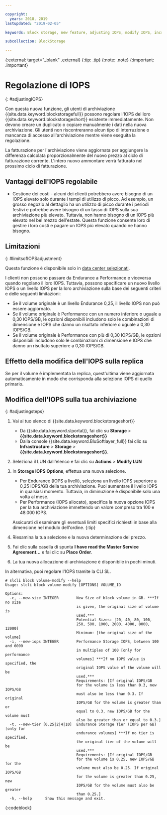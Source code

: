 ```yaml
---

copyright:
  years: 2018, 2019
lastupdated: "2019-02-05"

keywords: Block storage, new feature, adjusting IOPS, modify IOPS, increase IOPS, decrease IOPS,

subcollection: BlockStorage

---
```

{:external: target="_blank" .external}
{:tip: .tip}
{:note: .note}
{:important: .important}

# Regolazione di IOPS
{: #adjustingIOPS}

Con questa nuova funzione, gli utenti di archiviazione {{site.data.keyword.blockstoragefull}} possono regolare l'IOPS del loro {{site.data.keyword.blockstorageshort}} esistente immediatamente. Non devono creare un duplicato o copiare manualmente i dati nella nuova archiviazione. Gli utenti non riscontreranno alcun tipo di interruzione o mancanza di accesso all'archiviazione mentre viene eseguita la regolazione.

La fatturazione per l'archiviazione viene aggiornata per aggiungere la differenza calcolata proporzionalmente del nuovo prezzo al ciclo di fatturazione corrente. L'intero nuovo ammontare verrà fatturato nel prossimo ciclo di fatturazione.


## Vantaggi dell'IOPS regolabile

- Gestione dei costi - alcuni dei clienti potrebbero avere bisogno di un IOPS elevato solo durante i tempi di utilizzo di picco. Ad esempio, un grosso negozio al dettaglio ha un utilizzo di picco durante i periodi festivi e potrebbe avere bisogno di un tasso di IOPS sulla sua archiviazione più elevato. Tuttavia, non hanno bisogno di un IOPS più elevato nel bel mezzo dell'estate. Questa funzione consente loro di gestire i loro costi e pagare un IOPS più elevato quando ne hanno bisogno.

## Limitazioni
{: #limitsofIOPSadjustment}

Questa funzione è disponibile solo in [data center selezionati](/docs/infrastructure/BlockStorage?topic=BlockStorage-news).

I clienti non possono passare da Endurance a Performance e viceversa quando regolano il loro IOPS. Tuttavia, possono specificare un nuovo livello IOPS o un livello IOPS per la loro archiviazione sulla base dei seguenti criteri e delle seguenti limitazioni:

- Se il volume originale è un livello Endurance 0,25, il livello IOPS non può essere aggiornato.
- Se il volume originale è Performance con un numero inferiore o uguale a 0,30 IOPS/GB, le opzioni disponibili includono solo le combinazioni di dimensione e IOPS che danno un risultato inferiore o uguale a 0,30 IOPS/GB.
- Se il volume originale è Performance con più di 0,30 IOPS/GB, le opzioni disponibili includono solo le combinazioni di dimensione e IOPS che danno un risultato superiore a 0,30 IOPS/GB.

## Effetto della modifica dell'IOPS sulla replica

Se per il volume è implementata la replica, quest'ultima viene aggiornata automaticamente in modo che corrisponda alla selezione IOPS di quello primario.

## Modifica dell'IOPS sulla tua archiviazione
{: #adjustingsteps}

1. Vai al tuo elenco di {{site.data.keyword.blockstorageshort}}
   - Da {{site.data.keyword.slportal}}, fai clic su **Storage** > **{{site.data.keyword.blockstorageshort}}**
   - Dalla console {{site.data.keyword.BluSoftlayer_full}} fai clic su **Infrastructure** > **Storage** > **{{site.data.keyword.blockstorageshort}}**.
2. Seleziona il LUN dall'elenco e fai clic su **Actions** > **Modify LUN**
3. In **Storage IOPS Options**, effettua una nuova selezione.
    - Per Endurance (IOPS a livelli), seleziona un livello IOPS superiore a 0,25 IOPS/GB della tua archiviazione. Puoi aumentare il livello IOPS in qualsiasi momento. Tuttavia, in diminuzione è disponibile solo una volta al mese.
    - Per Performance (IOPS allocato), specifica la nuova opzione IOPS per la tua archiviazione immettendo un valore compreso tra 100 e 48.000 IOPS.

    Assicurati di esaminare gli eventuali limiti specifici richiesti in base alla dimensione nel modulo dell'ordine.
    {:tip}
4. Riesamina la tua selezione e la nuova determinazione del prezzo.
5. Fai clic sulla casella di spunta **I have read the Master Service Agreement...** e fai clic su **Place Order**.
6. La tua nuova allocazione di archiviazione è disponibile in pochi minuti.


In alternativa, puoi regolare l'IOPS tramite la CLI SL.
```
# slcli block volume-modify --help
Usage: slcli block volume-modify [OPTIONS] VOLUME_ID

Options:
  -c, --new-size INTEGER        New Size of block volume in GB. ***If no size
                                is given, the original size of volume is
                                used.***
                                Potential Sizes: [20, 40, 80, 100,
                                250, 500, 1000, 2000, 4000, 8000, 12000]
                                Minimum: [the original size of the volume]
  -i, --new-iops INTEGER        Performance Storage IOPS, between 100 and 6000
                                in multiples of 100 [only for performance
                                volumes] ***If no IOPS value is specified, the
                                original IOPS value of the volume will be
                                used.***
                                Requirements: [If original IOPS/GB
                                for the volume is less than 0.3, new IOPS/GB
                                must also be less than 0.3. If original
                                IOPS/GB for the volume is greater than or
                                equal to 0.3, new IOPS/GB for the volume must
                                also be greater than or equal to 0.3.]
  -t, --new-tier [0.25|2|4|10]  Endurance Storage Tier (IOPS per GB) [only for
                                endurance volumes] ***If no tier is specified,
                                the original tier of the volume will be
                                used.***
                                Requirements: [If original IOPS/GB
                                for the volume is 0.25, new IOPS/GB for the
                                volume must also be 0.25. If original IOPS/GB
                                for the volume is greater than 0.25, new
                                IOPS/GB for the volume must also be greater
                                than 0.25.]
  -h, --help      Show this message and exit.
```
{:codeblock}
